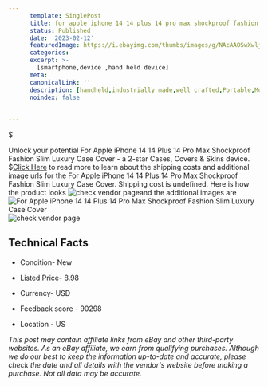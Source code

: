 ```yaml
---
      template: SinglePost
      title: for apple iphone 14 14 plus 14 pro max shockproof fashion slim luxury case cover
      status: Published
      date: '2023-02-12'
      featuredImage: https://i.ebayimg.com/thumbs/images/g/NAcAAOSwXwljJnet/s-l225.jpg
      categories: 
      excerpt: >-
        [smartphone,device ,hand held device]
      meta:
      canonicalLink: ''
      description: [handheld,industrially made,well crafted,Portable,Mobile,Compact,Convenient,Lightweight,Maneuverable,Man-portable,Miniature,Carriable,Hand-held,Light,Holdable,Transportable,Mobile device,Pocket-sized,On-the-go,Wireless,Cordless,Compact size,Convenient size, smartphone,device ,hand held device]
      noindex: false
      
        
---
```

$

Unlock your potential For Apple iPhone 14 14 Plus 14 Pro Max Shockproof Fashion Slim Luxury Case Cover - a 2-star Cases, Covers & Skins device.
$[Click Here](https://www.ebay.com/itm/155167945011?hash=item2420baf133%3Ag%3ANAcAAOSwXwljJnet&amdata=enc%3AAQAHAAAA4NHgUzP4yAmkApmMYH31oLoyKfnSrKDrR%2Fb4XZ8WOnlXSaNQwjopM0SKkjQOxTq0MfBmleovST5rzvbvUmq0O9Sj5xZc0IREuUrx1dyj6fBLZ4cGByXFphBWZd4s2UTrzRBdyaHRuLf46AbB3G14uCp%2BM%2FXwHT7YkqdSCjLL7pjxjGHbQQvj54tniOw1MlTpOccIsYJ5o3k%2FwSyR1lFHk%2BQS6wDTRqZla1v%2B5RWscMqWwznCWa6xd1Wkkko62CIJ62PkDP%2FRK04wD7%2FMnKJxJfTVdfO2S0u6Qh50WMQQ0%2BpK&mkevt=1&mkcid=1&mkrid=711-53200-19255-0&campid=%253CePNCampaignId%253E&customid=%253CreferenceId%253E&toolid=10049) to read more to learn about the shipping costs and additional image urls for the For Apple iPhone 14 14 Plus 14 Pro Max Shockproof Fashion Slim Luxury Case Cover. Shipping cost is undefined. Here is how the product looks ![check vendor page](https://i.ebayimg.com/thumbs/images/g/NAcAAOSwXwljJnet/s-l225.jpg)and the additional images are![For Apple iPhone 14 14 Plus 14 Pro Max Shockproof Fashion Slim Luxury Case Cover](https://i.ebayimg.com/images/g/NAcAAOSwXwljJnet/s-l1600.jpg)![check vendor page](https://origin-galleryplus.ebayimg.com/ws/web/155167945011_2_0_1/225x225.jpg,https://origin-galleryplus.ebayimg.com/ws/web/155167945011_3_0_1/225x225.jpg,https://origin-galleryplus.ebayimg.com/ws/web/155167945011_4_0_1/225x225.jpg,https://origin-galleryplus.ebayimg.com/ws/web/155167945011_5_0_1/225x225.jpg,https://origin-galleryplus.ebayimg.com/ws/web/155167945011_6_0_1/225x225.jpg,https://origin-galleryplus.ebayimg.com/ws/web/155167945011_7_0_1/225x225.jpg,https://origin-galleryplus.ebayimg.com/ws/web/155167945011_8_0_1/225x225.jpg,https://origin-galleryplus.ebayimg.com/ws/web/155167945011_9_0_1/225x225.jpg,https://origin-galleryplus.ebayimg.com/ws/web/155167945011_10_0_1/225x225.jpg)



 ## Technical Facts 



     
      

 - Condition- New 


      

 - Listed Price- 8.98 


      

 - Currency- USD 


      

 - Feedback score - 90298 


      

 - Location - US 


      
      

 *_This post may contain affiliate links from eBay and other third-party websites. As an eBay affiliate, we earn from qualifying purchases. Although we do our best to keep the information up-to-date and accurate, please check the date and all details with the vendor's website before making a purchase. Not all data may be accurate._*






